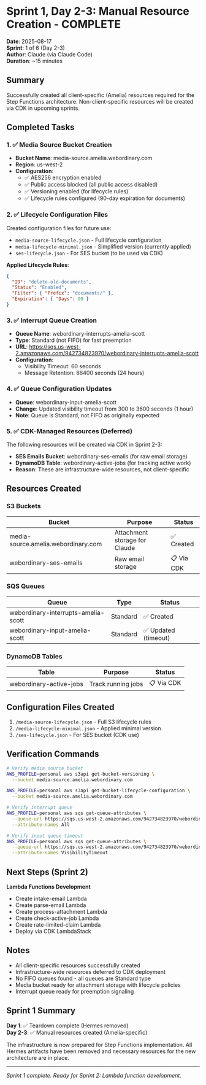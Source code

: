 # Sprint 1, Day 2-3: Manual Resource Creation - COMPLETE

**Date**: 2025-08-17  
**Sprint**: 1 of 6 (Day 2-3)  
**Author**: Claude (via Claude Code)  
**Duration**: ~15 minutes

## Summary
Successfully created all client-specific (Amelia) resources required for the Step Functions architecture. Non-client-specific resources will be created via CDK in upcoming sprints.

## Completed Tasks

### 1. ✅ Media Source Bucket Creation
- **Bucket Name**: media-source.amelia.webordinary.com
- **Region**: us-west-2
- **Configuration**:
  - ✅ AES256 encryption enabled
  - ✅ Public access blocked (all public access disabled)
  - ✅ Versioning enabled (for lifecycle rules)
  - ✅ Lifecycle rules configured (90-day expiration for documents)

### 2. ✅ Lifecycle Configuration Files
Created configuration files for future use:
- `media-source-lifecycle.json` - Full lifecycle configuration
- `media-lifecycle-minimal.json` - Simplified version (currently applied)
- `ses-lifecycle.json` - For SES bucket (to be used via CDK)

**Applied Lifecycle Rules**:
```json
{
  "ID": "delete-old-documents",
  "Status": "Enabled",
  "Filter": { "Prefix": "documents/" },
  "Expiration": { "Days": 90 }
}
```

### 3. ✅ Interrupt Queue Creation
- **Queue Name**: webordinary-interrupts-amelia-scott
- **Type**: Standard (not FIFO) for fast preemption
- **URL**: https://sqs.us-west-2.amazonaws.com/942734823970/webordinary-interrupts-amelia-scott
- **Configuration**:
  - Visibility Timeout: 60 seconds
  - Message Retention: 86400 seconds (24 hours)

### 4. ✅ Queue Configuration Updates
- **Queue**: webordinary-input-amelia-scott
- **Change**: Updated visibility timeout from 300 to 3600 seconds (1 hour)
- **Note**: Queue is Standard, not FIFO as originally expected

### 5. ✅ CDK-Managed Resources (Deferred)
The following resources will be created via CDK in Sprint 2-3:
- **SES Emails Bucket**: webordinary-ses-emails (for raw email storage)
- **DynamoDB Table**: webordinary-active-jobs (for tracking active work)
- **Reason**: These are infrastructure-wide resources, not client-specific

## Resources Created

### S3 Buckets
| Bucket | Purpose | Status |
|--------|---------|---------|
| media-source.amelia.webordinary.com | Attachment storage for Claude | ✅ Created |
| webordinary-ses-emails | Raw email storage | 📋 Via CDK |

### SQS Queues  
| Queue | Type | Status |
|-------|------|---------|
| webordinary-interrupts-amelia-scott | Standard | ✅ Created |
| webordinary-input-amelia-scott | Standard | ✅ Updated (timeout) |

### DynamoDB Tables
| Table | Purpose | Status |
|-------|---------|---------|
| webordinary-active-jobs | Track running jobs | 📋 Via CDK |

## Configuration Files Created
1. `/media-source-lifecycle.json` - Full S3 lifecycle rules
2. `/media-lifecycle-minimal.json` - Applied minimal version
3. `/ses-lifecycle.json` - For SES bucket (CDK use)

## Verification Commands
```bash
# Verify media source bucket
AWS_PROFILE=personal aws s3api get-bucket-versioning \
  --bucket media-source.amelia.webordinary.com

AWS_PROFILE=personal aws s3api get-bucket-lifecycle-configuration \
  --bucket media-source.amelia.webordinary.com

# Verify interrupt queue
AWS_PROFILE=personal aws sqs get-queue-attributes \
  --queue-url https://sqs.us-west-2.amazonaws.com/942734823970/webordinary-interrupts-amelia-scott \
  --attribute-names All

# Verify input queue timeout
AWS_PROFILE=personal aws sqs get-queue-attributes \
  --queue-url https://sqs.us-west-2.amazonaws.com/942734823970/webordinary-input-amelia-scott \
  --attribute-names VisibilityTimeout
```

## Next Steps (Sprint 2)
**Lambda Functions Development**
- Create intake-email Lambda
- Create parse-email Lambda  
- Create process-attachment Lambda
- Create check-active-job Lambda
- Create rate-limited-claim Lambda
- Deploy via CDK LambdaStack

## Notes
- All client-specific resources successfully created
- Infrastructure-wide resources deferred to CDK deployment
- No FIFO queues found - all queues are Standard type
- Media bucket ready for attachment storage with lifecycle policies
- Interrupt queue ready for preemption signaling

## Sprint 1 Summary
**Day 1**: ✅ Teardown complete (Hermes removed)  
**Day 2-3**: ✅ Manual resources created (Amelia-specific)

The infrastructure is now prepared for Step Functions implementation. All Hermes artifacts have been removed and necessary resources for the new architecture are in place.

---
*Sprint 1 complete. Ready for Sprint 2: Lambda function development.*